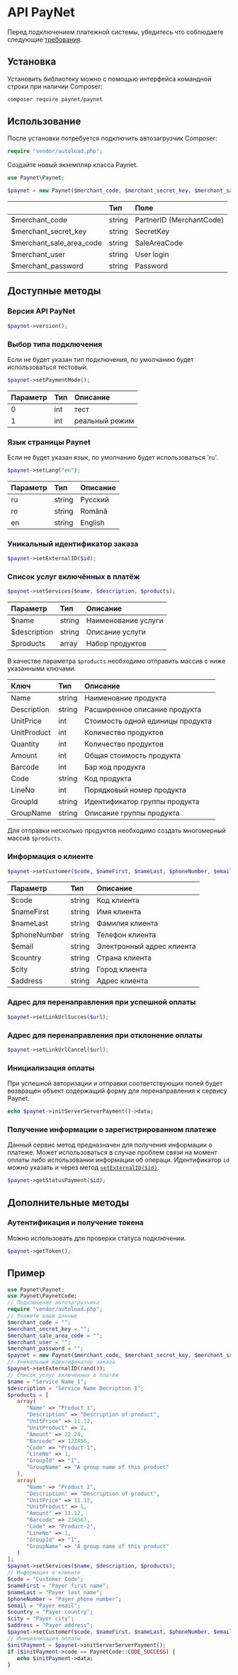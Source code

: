 # API PayNet

Перед подключением платежной системы, убедитесь что соблюдаете следующие [требования](docs/EcommerceMerchantRequirements.md).

## Установка

Установить библиотеку можно с помощью интерфейса командной строки при наличии Composer:

```bash
composer require paynet/paynet
```

## Использование

После установки потребуется подключить автозагрузчик Composer:

```php
require "vendor/autoload.php";
```

Создайте новый экземпляр класса Paynet.

```php
use Paynet\Paynet;

$paynet = new Paynet($merchant_code, $merchant_secret_key, $merchant_sale_area_code, $merchant_user, $merchant_password);
```

|                          | Тип    | Поле                     |
| :----------------------- | :----- | :----------------------- |
| $merchant_code           | string | PartnerID (MerchantCode) |
| $merchant_secret_key     | string | SecretKey                |
| $merchant_sale_area_code | string | SaleAreaCode             |
| $merchant_user           | string | User login               |
| $merchant_password       | string | Password                 |

## Доступные методы

### Версия API PayNet

```php
$paynet->version();
```

### Выбор типа подключения

Если не будет указан тип подключения, по умолчанию будет использоваться тестовый.

```php
$paynet->setPaymentMode();
```

| Параметр | Тип  | Описание       |
| :------- | :--- | :------------- |
| 0        | int  | тест           |
| 1        | int  | реальный режим |

### Язык страницы Paynet

Если не будет указан язык, по умолчанию будет использоваться 'ru'.

```php
$paynet->setLang("en");
```

| Параметр | Тип    | Описание |
| :------- | :----- | :------- |
| ru       | string | Русский  |
| ro       | string | Română   |
| en       | string | English  |

### Уникальный идентификатор заказа

```php
$paynet->setExternalID($id);
```

### Список услуг включённых в платёж

```php
$paynet->setServices($name, $description, $products);
```

| Параметр     | Тип    | Описание            |
| :----------- | :----- | :------------------ |
| $name        | string | Наименование услуги |
| $description | string | Описание услуги     |
| $products    | array  | Набор продуктов     |

В качестве параметра `$products` необходимо отправить массив с ниже указанными ключами.

| Ключ        | Тип    | Описание                         |
| :---------- | :----- | :------------------------------- |
| Name        | string | Наименовние продукта             |
| Description | string | Расширенное описание продукта    |
| UnitPrice   | int    | Стоимость одной единицы продукта |
| UnitProduct | int    | Количество продуктов             |
| Quantity    | int    | Количество продуктов             |
| Amount      | int    | Общая стоимость продукта         |
| Barcode     | int    | Бар код продукта                 |
| Code        | string | Код продукта                     |
| LineNo      | int    | Порядковый номер продукта        |
| GroupId     | string | Идентификатор группы продукта    |
| GroupName   | string | Описание группы продукта         |

Для отправки несколько продуктов необходимо создать многомерный массив `$products`.

### Информация о клиенте

```php
$paynet->setCustomer($code, $nameFirst, $nameLast, $phoneNumber, $email, $country, $city, $address);
```

| Параметр     | Тип    | Описание                  |
| :----------- | :----- | :------------------------ |
| $code        | string | Код клиента               |
| $nameFirst   | string | Имя клиента               |
| $nameLast    | string | Фамилия клиента           |
| $phoneNumber | string | Телефон клиента           |
| $email       | string | Электронный адрес клиента |
| $country     | string | Страна клиента            |
| $city        | string | Город клиента             |
| $address     | string | Адрес клиента             |

### Адрес для перенаправления при успешной оплаты

```php
$paynet->setLinkUrlSucces($url);
```

### Адрес для перенаправления при отклонение оплаты

```php
$paynet->setLinkUrlCancel($url);
```

### Инициализация оплаты

При успешной авторизации и отправки соответствующих полей будет возвращен объект содержащий форму для перенаправления к сервису Paynet.

```php
echo $paynet->initServerServerPayment()->data;
```

### Получение информации о зарегистрированном платеже

Данный сервис метод предназначен для получения информации о платеже. Может использоваться в случае проблем связи на момент оплаты либо использовании информации об операци. Идентификатор `id` можно указать и через метод [`setExternalID($id)`](#уникальный-идентификатор-заказа).

```php
$paynet->getStatusPayment($id);
```

## Дополнительные методы

### Аутентификация и получение токена

Можно использовать для проверки статуса подключении.

```php
$paynet->getToken();
```

## Пример

```php
use Paynet\Paynet;
use Paynet\PaynetCode;
// Подключение автозагрузчика
require "vendor/autoload.php";
// Укажите ваши данные
$merchant_code = "";
$merchant_secret_key = "";
$merchant_sale_area_code = "";
$merchant_user = "";
$merchant_password = "";
$paynet = new Paynet($merchant_code, $merchant_secret_key, $merchant_sale_area_code, $merchant_user, $merchant_password);
// Уникальный идентификатор заказа
$paynet->setExternalID(rand());
// Список услуг включённых в платёж
$name = "Service Name 1";
$description = "Service Name Decription 1";
$products = [
   array(
      "Name" => "Product 1",
      "Description" => "Description of product",
      "UnitPrice" => 11.12,
      "UnitProduct" => 2,
      "Amount" => 22.24,
      "Barcode" => 123456,
      "Code" => "Product-1",
      "LineNo" => 1,
      "GroupId" => "1",
      "GroupName" => "A group name of this product"
   ),
   array(
      "Name" => "Product 2",
      "Description" => "Description of product",
      "UnitPrice" => 11.12,
      "UnitProduct" => 1,
      "Amount" => 11.12,
      "Barcode" => 234567,
      "Code" => "Product-2",
      "LineNo" => 1,
      "GroupId" => "1",
      "GroupName" => "A group name of this product"
   )
];
$paynet->setServices($name, $description, $products);
// Информация о клиенте
$code = "Customer Code";
$nameFirst = "Payer first name";
$nameLast = "Payer last name";
$phoneNumber = "Payer phone number";
$email = "Payer email";
$country = "Payer country";
$city = "Payer city";
$address = "Payer address";
$paynet->setCustomer($code, $nameFirst, $nameLast, $phoneNumber, $email, $country, $city, $address);
// Инициализация оплаты
$initPayment = $paynet->initServerServerPayment();
if ($initPayment->code == PaynetCode::CODE_SUCCESS) {
   echo $initPayment->data;
}
```

